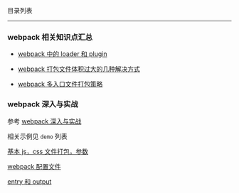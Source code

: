 目录列表

----

### webpack 相关知识点汇总

* [webpack 中的 loader 和 plugin](https://github.com/hanekaoru/WebLearningNotes/blob/master/webpack/note/汇总/01.md)

* [webpack 打包文件体积过大的几种解决方式](https://github.com/hanekaoru/WebLearningNotes/blob/master/webpack/note/汇总/02.md)

* [webpack 多入口文件打包策略](https://github.com/hanekaoru/WebLearningNotes/blob/master/webpack/note/汇总/03.md)


### webpack 深入与实战

参考 [webpack 深入与实战](http://www.imooc.com/learn/802)

相关示例见 `demo` 列表

[基本 js，css 文件打包，参数](https://github.com/hanekaoru/WebLearningNotes/blob/master/webpack/note/webpack深入与实战/note/01.md)

[webpack 配置文件](https://github.com/hanekaoru/WebLearningNotes/blob/master/webpack/note/webpack深入与实战/note/02.md)

[entry 和 output](https://github.com/hanekaoru/WebLearningNotes/blob/master/webpack/note/webpack深入与实战/note/03.md)
